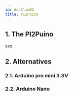 ```yaml
---
id: docClim02
title: PI2Puino
---
```


## 1. The PI2Puino

xxx

## 2. Alternatives

### 2.1. Arduino pro mini 3.3V

### 2.2. Arduino Nano
